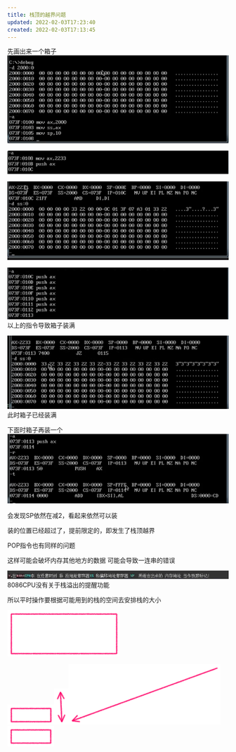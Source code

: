 ```yaml
---
title: 栈顶的越界问题
updated: 2022-02-03T17:23:40
created: 2022-02-03T17:13:45
---
```


先画出来一个箱子
![image1](../../resources/047e9655d1a84d5ca6ad9e9c7d0b8f28.png)

![image2](../../resources/23dbefd268a74b0285a25c1a862b7ac2.png)

![image3](../../resources/b7a370bde68e44a9864a8f438b1503a5.png)

![image4](../../resources/46e1a53e898b40ceb4b2b05b0ee4c8cd.png)
以上的指令导致箱子装满

![image5](../../resources/0f9e07688ec64bc397d9ff6d25f7162c.png)
此时箱子已经装满

下面时箱子再装一个
![image6](../../resources/9fbc8c5472304b74aef05830c0e37ae0.png)

会发现SP依然在减2，看起来依然可以装

装的位置已经超过了，提前限定的，即发生了栈顶越界

POP指令也有同样的问题

这样可能会破坏内存其他地方的数据
可能会导致一连串的错误

![image7](../../resources/abc612de42ef4c16a9a408373ea4c722.png)
8086CPU没有关于栈溢出的提醒功能

所以平时操作要根据可能用到的栈的空间去安排栈的大小

![image8](../../resources/db08b04a039a4e81b89f87eca1682e98.png)

![image9](../../resources/cf00b7e2a2884880b7ad0cb502293809.png)![image10](../../resources/8743b8f1fef94e28a133a30dd0fe4a60.png)![image11](../../resources/9e5f4dcc05c64b23af2a704c75e8d128.png)![image12](../../resources/144a3b7d12c24063ad57e3dc384749de.png)
